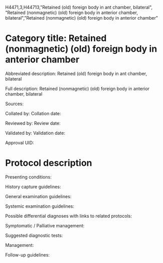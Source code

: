 H4471,3,H44713,"Retained (old) foreign body in ant chamber, bilateral", "Retained (nonmagnetic) (old) foreign body in anterior chamber, bilateral","Retained (nonmagnetic) (old) foreign body in anterior chamber"
# Category title: Retained (nonmagnetic) (old) foreign body in anterior chamber

Abbreviated description: Retained (old) foreign body in ant chamber, bilateral

Full description: Retained (nonmagnetic) (old) foreign body in anterior chamber, bilateral

Sources:

Collated by:
Collation date:

Reviewed by:
Review date:

Validated by:
Validation date:

Approval UID:

# Protocol description

Presenting conditions:

History capture guidelines:

General examination guidelines:

Systemic examination guidelines:

Possible differential diagnoses with links to related protocols:

Symptomatic / Palliative management:

Suggested diagnostic tests:

Management:

Follow-up guidelines:
